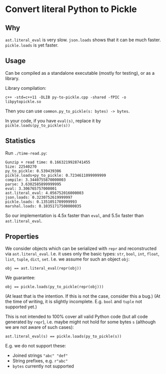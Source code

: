 # Convert literal Python to Pickle

## Why

`ast.literal_eval` is very slow.
`json.loads` shows that it can be much faster.
`pickle.loads` is yet faster.

## Usage

Can be compiled as a standalone executable (mostly for testing), or as a library.

Library compilation:

    c++ -std=c++11 -DLIB py-to-pickle.cpp -shared -fPIC -o libpytopickle.so

Then you can use `common.py_to_pickle(s: bytes) -> bytes`.

In your code, if you have `eval(s)`, replace it by `pickle.loads(py_to_pickle(s))`

## Statistics

Run `./time-read.py`:

```
Gunzip + read time: 0.1663219928741455
Size: 22540270
py_to_pickle: 0.539439306
pickle.loads+py_to_pickle: 0.7234611099999999
compile: 3.3440755870000003
parse: 3.6302585899999995
eval: 3.306765757000001
ast.literal_eval: 4.056752016000003
json.loads: 0.3230752619999997
pickle.loads: 0.1351051709999993
marshal.loads: 0.10351717500000035
```

So our implementation is 4.5x faster than `eval`,
and 5.5x faster than `ast.literal_eval`.

## Properties

We consider objects which can be serialized with `repr`
and reconstructed via `ast.literal_eval`.
I.e. it uses only the basic types: `str`, `bool`, `int`, `float`, `list`, `tuple`, `dict`, `set`.
I.e. we assume for such an object `obj`:

    obj == ast.literal_eval(repr(obj))

We guarantee:

    obj == pickle.loads(py_to_pickle(repr(obj)))

(At least that is the intention. If this is not the case, consider this a bug.)
(At the time of writing, it is slightly incomplete. E.g. `bool` and `tuple` not supported yet.)

This is not intended to 100% cover all valid Python code
(but all code generated by `repr`),
i.e. maybe might not hold for some bytes `s`
(although we are not aware of such cases):

    ast.literal_eval(s) == pickle.loads(py_to_pickle(s))

E.g. we do not support these:

* Joined strings `"abc" "def"`
* String prefixes, e.g. `r"abc"`
* `bytes` currently not supported
